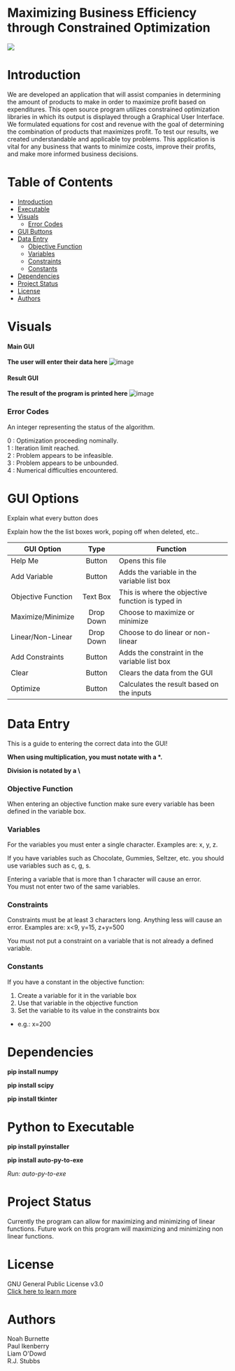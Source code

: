 # Maximizing Business Efficiency through Constrained Optimization
<img src="http://ForTheBadge.com/images/badges/made-with-python.svg"/>

# Introduction
We are developed an application that will assist companies in determining the amount of products to make in order to maximize profit based on expenditures. This open source program utilizes constrained optimization libraries in which its output is displayed through a Graphical User Interface. We formulated equations for cost and revenue with the goal of determining the combination of products that maximizes profit. To test our results, we created understandable and applicable toy problems. This application is vital for any business that wants to minimize costs, improve their profits, and make more informed business decisions.

# Table of Contents
- [Introduction](#introduction)
- [Executable](#executable)
- [Visuals](#visuals)
   + [Error Codes](#error-codes)
- [GUI Buttons](#gui-options)
- [Data Entry](#data-entry)
    + [Objective Function](#objective-function)
    + [Variables](#variables)
    + [Constraints](#constraints)
    + [Constants](#constants)
- [Dependencies](#dependencies)
- [Project Status](#project-status)
- [License](#license)
- [Authors](#authors)


# Visuals
#### Main GUI
**The user will enter their data here**
![image](https://user-images.githubusercontent.com/60274768/162229671-9dc9af38-2d3f-44d0-8cc0-108b84166b6d.png)
#### Result GUI
**The result of the program is printed here**
![image](https://user-images.githubusercontent.com/60274768/164487998-33c7e0c6-5c8c-4878-b1c5-ab5300c7fa16.png)

### Error Codes
An integer representing the status of the algorithm.

0 : Optimization proceeding nominally.<br>
1 : Iteration limit reached.<br>
2 : Problem appears to be infeasible.<br>
3 : Problem appears to be unbounded.<br>
4 : Numerical difficulties encountered.

# GUI Options

Explain what every button does

Explain how the the list boxes work, poping off when deleted, etc..

| GUI Option        |  Type    | Function  |
| ------------- |:-------------:| -----|
| Help Me      | Button | Opens this file|
| Add Variable | Button | Adds the variable in the variable list box |
| Objective Function | Text Box | This is where the objective function is typed in |
| Maximize/Minimize| Drop Down |  Choose to maximize or minimize  |
| Linear/Non-Linear| Drop Down |  Choose to do linear or non-linear  |
| Add Constraints | Button | Adds the constraint in the variable list box  |
| Clear | Button | Clears the data from the GUI |
| Optimize | Button | Calculates the result based on the inputs |


# Data Entry
This is a guide to entering the correct data into the GUI!

**When using multiplication, you must notate with a \*.**

**Division is notated by a \\**



### Objective Function
When entering an objective function make sure every variable has been defined in the variable box.
### Variables
For the variables you must enter a single character.
Examples are: x, y, z.

If you have variables such as Chocolate, Gummies, Seltzer, etc.
you should use variables such as c, g, s.

Entering a variable that is more than 1 character will cause an error.
<br />
You must not enter two of the same variables.

### Constraints
Constraints must be at least 3 characters long. Anything less will cause an error.
Examples are: x<9, y=15, z+y=500

You must not put a constraint on a variable that is not already a defined variable.

### Constants
If you have a constant in the objective function:
1. Create a variable for it in the variable box
2. Use that variable in the objective function
3. Set the variable to its value in the constraints box
  - e.g.: x=200


# Dependencies
**pip install numpy**

**pip install scipy**

**pip install tkinter**

# Python to Executable
**pip install pyinstaller**

**pip install auto-py-to-exe**

*Run: auto-py-to-exe*


# Project Status
Currently the program can allow for maximizing and minimizing of linear functions. Future work on this program will maximizing and minimizing non linear functions.

# License
GNU General Public License v3.0
<br />
[Click here to learn more](https://github.com/nburnet1/Brandstract/blob/main/LICENSE)

# Authors
Noah Burnette<br>
Paul Ikenberry<br>
Liam O'Dowd<br>
R.J. Stubbs
